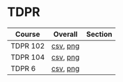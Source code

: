 # TDPR

| Course | Overall | Section |
| ------ | ------- | ------- |
| TDPR 102 | [csv](https://github.com/UCSD-Historical-Enrollment-Data/2024Spring/blob/main/overall/TDPR%20102.csv), [png](https://raw.githubusercontent.com/UCSD-Historical-Enrollment-Data/2024Spring/main/plot_overall/TDPR%20102.png) |  |
| TDPR 104 | [csv](https://github.com/UCSD-Historical-Enrollment-Data/2024Spring/blob/main/overall/TDPR%20104.csv), [png](https://raw.githubusercontent.com/UCSD-Historical-Enrollment-Data/2024Spring/main/plot_overall/TDPR%20104.png) |  |
| TDPR 6 | [csv](https://github.com/UCSD-Historical-Enrollment-Data/2024Spring/blob/main/overall/TDPR%206.csv), [png](https://raw.githubusercontent.com/UCSD-Historical-Enrollment-Data/2024Spring/main/plot_overall/TDPR%206.png) |  |
